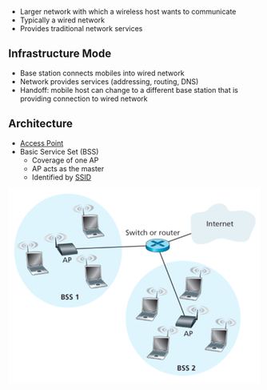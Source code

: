 - Larger network with which a wireless host wants to communicate
- Typically a wired network
- Provides traditional network services

## Infrastructure Mode

- Base station connects mobiles into wired network
- Network provides services (addressing, routing, DNS)
- Handoff: mobile host can change to a different base station that is providing connection to wired network

## Architecture

- [Access Point](LAN%20Architecture/Access%20Point.md)
- Basic Service Set (BSS)
	- Coverage of one AP
	- AP acts as the master
	- Identified by [SSID](SSID.md)

![](infrastructure-wireless-lan.png)

